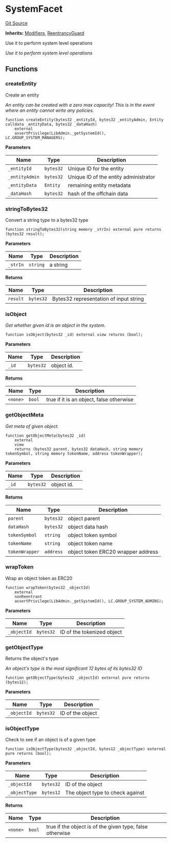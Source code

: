 # SystemFacet
[Git Source](https://github.com/nayms/contracts-v3/blob/ea2c06f70609c813d27d424e0330651d3c634d21/src/facets/SystemFacet.sol)

**Inherits:**
[Modifiers](/src/shared/Modifiers.sol/contract.Modifiers.md), [ReentrancyGuard](/src/utils/ReentrancyGuard.sol/abstract.ReentrancyGuard.md)

Use it to perform system level operations

*Use it to perform system level operations*


## Functions
### createEntity

Create an entity

*An entity can be created with a zero max capacity! This is in the event where an entity cannot write any policies.*


```solidity
function createEntity(bytes32 _entityId, bytes32 _entityAdmin, Entity calldata _entityData, bytes32 _dataHash)
    external
    assertPrivilege(LibAdmin._getSystemId(), LC.GROUP_SYSTEM_MANAGERS);
```
**Parameters**

|Name|Type|Description|
|----|----|-----------|
|`_entityId`|`bytes32`|Unique ID for the entity|
|`_entityAdmin`|`bytes32`|Unique ID of the entity administrator|
|`_entityData`|`Entity`|remaining entity metadata|
|`_dataHash`|`bytes32`|hash of the offchain data|


### stringToBytes32

Convert a string type to a bytes32 type


```solidity
function stringToBytes32(string memory _strIn) external pure returns (bytes32 result);
```
**Parameters**

|Name|Type|Description|
|----|----|-----------|
|`_strIn`|`string`|a string|

**Returns**

|Name|Type|Description|
|----|----|-----------|
|`result`|`bytes32`|Bytes32 representation of input string|


### isObject

*Get whether given id is an object in the system.*


```solidity
function isObject(bytes32 _id) external view returns (bool);
```
**Parameters**

|Name|Type|Description|
|----|----|-----------|
|`_id`|`bytes32`|object id.|

**Returns**

|Name|Type|Description|
|----|----|-----------|
|`<none>`|`bool`|true if it is an object, false otherwise|


### getObjectMeta

*Get meta of given object.*


```solidity
function getObjectMeta(bytes32 _id)
    external
    view
    returns (bytes32 parent, bytes32 dataHash, string memory tokenSymbol, string memory tokenName, address tokenWrapper);
```
**Parameters**

|Name|Type|Description|
|----|----|-----------|
|`_id`|`bytes32`|object id.|

**Returns**

|Name|Type|Description|
|----|----|-----------|
|`parent`|`bytes32`|object parent|
|`dataHash`|`bytes32`|object data hash|
|`tokenSymbol`|`string`|object token symbol|
|`tokenName`|`string`|object token name|
|`tokenWrapper`|`address`|object token ERC20 wrapper address|


### wrapToken

Wrap an object token as ERC20


```solidity
function wrapToken(bytes32 _objectId)
    external
    nonReentrant
    assertPrivilege(LibAdmin._getSystemId(), LC.GROUP_SYSTEM_ADMINS);
```
**Parameters**

|Name|Type|Description|
|----|----|-----------|
|`_objectId`|`bytes32`|ID of the tokenized object|


### getObjectType

Returns the object's type

*An object's type is the most significant 12 bytes of its bytes32 ID*


```solidity
function getObjectType(bytes32 _objectId) external pure returns (bytes12);
```
**Parameters**

|Name|Type|Description|
|----|----|-----------|
|`_objectId`|`bytes32`|ID of the object|


### isObjectType

Check to see if an object is of a given type


```solidity
function isObjectType(bytes32 _objectId, bytes12 _objectType) external pure returns (bool);
```
**Parameters**

|Name|Type|Description|
|----|----|-----------|
|`_objectId`|`bytes32`|ID of the object|
|`_objectType`|`bytes12`|The object type to check against|

**Returns**

|Name|Type|Description|
|----|----|-----------|
|`<none>`|`bool`|true if the object is of the given type, false otherwise|


